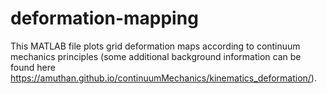 # deformation-mapping

This MATLAB file plots grid deformation maps according to continuum mechanics principles (some additional background information can be found here https://amuthan.github.io/continuumMechanics/kinematics_deformation/).
